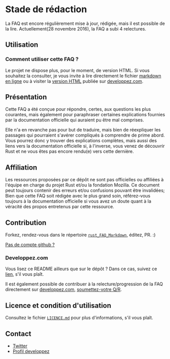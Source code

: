 # Stade de rédaction

La FAQ est encore régulièrement mise à jour, rédigée, mais il est possible de la lire.
Actuellement(28 novembre 2016), la FAQ a subi 4 relectures.

## Utilisation

### Comment utiliser cette FAQ ?

Le projet ne dispose plus, pour le moment, de version HTML.
Si vous souhaitez la consulter, je vous invite à lire directement le fichier [markdown en ligne](https://github.com/Songbird0/Rust_FAQ/blob/master/rust_FAQ_Markdown/rust_FAQ.md) ou à visiter la [version HTML](http://rust.developpez.com/faq/) publiée sur [developpez.com](developpez.com).

## Présentation

Cette FAQ a été conçue pour répondre, certes, aux questions les plus courantes, mais également pour paraphraser certaines explications fournies par la documentation officielle qui auraient pu être mal comprises.


Elle n'a en revanche pas pour but de traduire, mais bien de réexpliquer les passages qui pourraient s'avérer compliqués à comprendre de prime abord. Vous pourrez donc y trouver des explications complètes, mais aussi des liens vers la documentation officielle si, à l'inverse, vous venez de découvrir Rust et ne vous êtes pas encore rendu(e) vers cette dernière.

## Affiliation

Les ressources proposées par ce dépôt ne sont pas officielles ou affiliées à l'équipe en charge du projet Rust et/ou la fondation Mozilla.
Ce document peut toujours contenir des erreurs et/ou confusions pouvant être invalidées; Bien que cette FAQ soit rédigée avec le plus grand soin, référez-vous toujours à la documentation officielle si vous avez un doute quant à la véracité des propos entretenus par cette ressource.


## Contribution

Forkez, rendez-vous dans le répertoire [`rust_FAQ_Markdown`](rust_FAQ_Markdown/), éditez, PR. :)

[Pas de compte github ?](#developpezcom)

### Developpez.com

Vous lisez ce README ailleurs que sur le dépôt ? Dans ce cas, suivez ce [lien](https://github.com/Songbird0/Rust_FAQ/tree/master/rust_FAQ_Markdown), s'il vous plaît.

Il est également possible de contribuer à la relecture/progression de la FAQ directement sur [developpez.com](developpez.com), [soumettez-votre Q/R](http://rust.developpez.com/faq/?page=Langage#addForm).


## Licence et condition d'utilisation

Consultez le fichier [`LICENCE.md`](LICENCE.md) pour plus d'informations, s'il vous plaît.

## Contact

- [Twitter](https://twitter.com/_Spyglass_)
- [Profil developpez](http://www.developpez.net/forums/u897329/songbird_/)